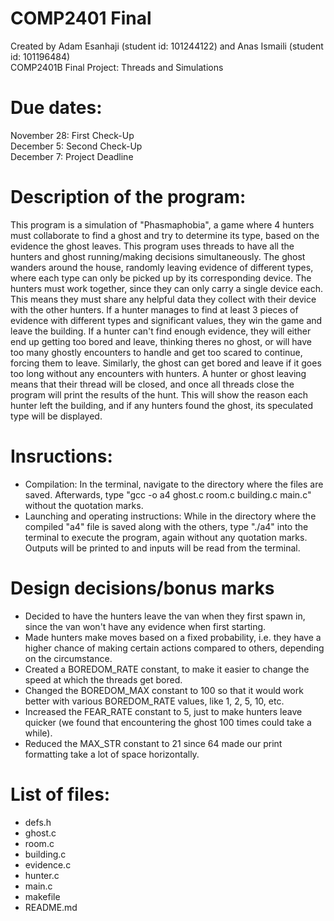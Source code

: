 # COMP2401 Final

Created by Adam Esanhaji (student id: 101244122) and Anas Ismaili (student id: 101196484)  
COMP2401B Final Project: Threads and Simulations

# Due dates:

November 28: First Check-Up  
December 5: Second Check-Up  
December 7: Project Deadline

# Description of the program:

This program is a simulation of "Phasmaphobia", a game where 4 hunters must collaborate to find a ghost and try to determine its type, based on the evidence the ghost leaves. This program uses threads to have all the hunters and ghost running/making decisions simultaneously. The ghost wanders around the house, randomly leaving evidence of different types, where each type can only be picked up by its corresponding device. The hunters must work together, since they can only carry a single device each. This means they must share any helpful data they collect with their device with the other hunters. If a hunter manages to find at least 3 pieces of evidence with different types and significant values, they win the game and leave the building. If a hunter can't find enough evidence, they will either end up getting too bored and leave, thinking theres no ghost, or will have too many ghostly encounters to handle and get too scared to continue, forcing them to leave. Similarly, the ghost can get bored and leave if it goes too long without any encounters with hunters. A hunter or ghost leaving means that their thread will be closed, and once all threads close the program will print the results of the hunt. This will show the reason each hunter left the building, and if any hunters found the ghost, its speculated type will be displayed.

# Insructions:
- Compilation: In the terminal, navigate to the directory where the files are saved. Afterwards, type "gcc -o a4 ghost.c room.c building.c main.c" without the quotation marks.  
- Launching and operating instructions: While in the directory where the compiled "a4" file is saved along with the others, type "./a4" into the terminal to execute the program, again without any quotation marks. Outputs will be printed to and inputs will be read from the terminal.

# Design decisions/bonus marks
- Decided to have the hunters leave the van when they first spawn in, since the van won't have any evidence when first starting.  
- Made hunters make moves based on a fixed probability, i.e. they have a higher chance of making certain actions compared to others, depending on the circumstance.  
- Created a BOREDOM_RATE constant, to make it easier to change the speed at which the threads get bored.  
- Changed the BOREDOM_MAX constant to 100 so that it would work better with various BOREDOM_RATE values, like 1, 2, 5, 10, etc.  
- Increased the FEAR_RATE constant to 5, just to make hunters leave quicker (we found that encountering the ghost 100 times could take a while).  
- Reduced the MAX_STR constant to 21 since 64 made our print formatting take a lot of space horizontally.  

# List of files: 
- defs.h
- ghost.c
- room.c
- building.c
- evidence.c
- hunter.c
- main.c
- makefile
- README.md
